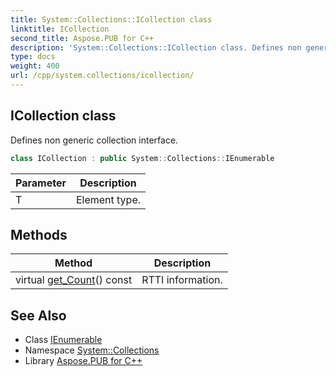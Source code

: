 ```yaml
---
title: System::Collections::ICollection class
linktitle: ICollection
second_title: Aspose.PUB for C++
description: 'System::Collections::ICollection class. Defines non generic collection interface in C++.'
type: docs
weight: 400
url: /cpp/system.collections/icollection/
---
```

## ICollection class


Defines non generic collection interface.

```cpp
class ICollection : public System::Collections::IEnumerable
```


| Parameter | Description |
| --- | --- |
| T | Element type. |
## Methods

| Method | Description |
| --- | --- |
| virtual [get_Count](./get_count/)() const | RTTI information. |

## See Also

* Class [IEnumerable](../ienumerable/)
* Namespace [System::Collections](../)
* Library [Aspose.PUB for C++](../../)

